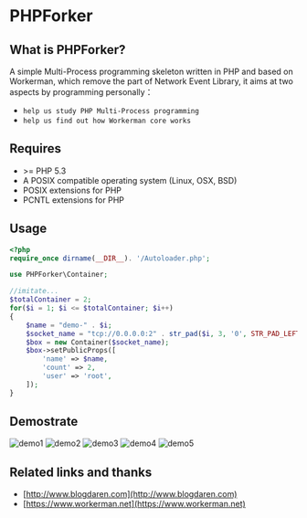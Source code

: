 # PHPForker

## What is PHPForker?
A simple Multi-Process programming skeleton written in PHP and based on Workerman, which remove the part of Network Event Library, it aims at two aspects by programming personally： 
* `help us study PHP Multi-Process programming` 
* `help us find out how Workerman core works` 

## Requires
* \>= PHP 5.3
* A POSIX compatible operating system (Linux, OSX, BSD)  
* POSIX extensions for PHP  
* PCNTL extensions for PHP  

## Usage

```php
<?php
require_once dirname(__DIR__). '/Autoloader.php';

use PHPForker\Container;

//imitate...
$totalContainer = 2;
for($i = 1; $i <= $totalContainer; $i++)
{
    $name = "demo-" . $i;
    $socket_name = "tcp://0.0.0.0:2" . str_pad($i, 3, '0', STR_PAD_LEFT);
    $box = new Container($socket_name);
    $box->setPublicProps([
        'name' => $name,
        'count' => 2,
        'user' => 'root',
    ]);
}
```

## Demostrate
![demo1](https://github.com/blogdaren/PHPForker/tree/master/Image/demo1.png)
![demo2](https://github.com/blogdaren/PHPForker/tree/master/Image/demo2.png)
![demo3](https://github.com/blogdaren/PHPForker/tree/master/Image/demo3.png)
![demo4](https://github.com/blogdaren/PHPForker/tree/master/Image/demo4.png)
![demo5](https://github.com/blogdaren/PHPForker/tree/master/Image/demo5.png)


## Related links and thanks

* [http://www.blogdaren.com](http://www.blogdaren.com)
* [https://www.workerman.net](https://www.workerman.net)

